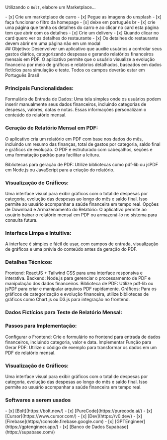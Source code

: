 Utilizando o `Bolt`, elabore um Marketplace...

<div class="mdx-columns2" markdown>
- [x] Crie um marketplace de carro
- [x] Pegue as imagens do unsplash
- [x] faça funcionar o filtro da homepage
- [x] deixe em português br
- [x] crie uma página que tenha os detalhes do carro e ao clicar no card esta página tem que abrir com os detalhes
- [x] Crie um delivery
- [x] Quando clicar no card quero ver os detalhes do restaurante
- [x] Os detalhes do restaurante devem abrir em uma página não em um modal
</div>
## Objetivo:
Desenvolver um aplicativo que auxilie usuários a controlar seus gastos diários, categorizando despesas e gerando relatórios financeiros mensais em PDF. O aplicativo permite que o usuário visualize a evolução financeira por meio de gráficos e relatórios detalhados, baseados em dados fictícios para simulação e teste. Todos os campos deverão estar em Português Brasil

### Principais Funcionalidades:
Formulário de Entrada de Dados:
Uma tela simples onde os usuários podem inserir manualmente seus dados financeiros, incluindo categorias de despesas, valores, datas e notas. Essas informações personalizam o conteúdo do relatório mensal.
### Geração de Relatório Mensal em PDF:
O aplicativo cria um relatório em PDF com base nos dados do mês, incluindo um resumo das finanças, total de gastos por categoria, saldo final e gráficos de evolução. O PDF é estruturado com cabeçalhos, seções e uma formatação padrão para facilitar a leitura.

Bibliotecas para geração de PDF: Utilize bibliotecas como pdf-lib ou jsPDF em Node.js ou JavaScript para a criação do relatório.
### Visualização de Gráficos:
Uma interface visual para exibir gráficos com o total de despesas por categoria, evolução das despesas ao longo do mês e saldo final. Isso permite ao usuário acompanhar a saúde financeira em tempo real.
Opções de Download e Armazenamento do Relatório:
O aplicativo permite ao usuário baixar o relatório mensal em PDF ou armazená-lo no sistema para consulta futura.
### Interface Limpa e Intuitiva:
A interface é simples e fácil de usar, com campos de entrada, visualização de gráficos e uma prévia do conteúdo antes da geração do PDF.
### Detalhes Técnicos:
Frontend: ReactJS + Tailwind CSS para uma interface responsiva e interativa.
Backend: Node.js para gerenciar o processamento de PDF e manipulação dos dados financeiros.
Biblioteca de PDF: Utilize pdf-lib ou jsPDF para criar e manipular arquivos PDF rapidamente.
Gráficos: Para os gráficos de categorização e evolução financeira, utilize bibliotecas de gráficos como Chart.js ou D3.js para integração no frontend.
### Dados Fictícios para Teste de Relatório Mensal:
### Passos para Implementação:
Configurar o Frontend: Crie o formulário no frontend para entrada de dados financeiros, incluindo categoria, valor e data.
Implementar Função para Gerar PDF: Utilize o código de exemplo para transformar os dados em um PDF de relatório mensal.
### Visualização de Gráficos:
Uma interface visual para exibir gráficos com o total de despesas por categoria, evolução das despesas ao longo do mês e saldo final. Isso permite ao usuário acompanhar a saúde financeira em tempo real.
### Softwares a serem usados

<div class="mdx-columns2" markdown>
- [x] [Bolt](https://bolt.new/)
- [x] [PureCode](https://purecode.ai/)
- [x] [Cursor](https://www.cursor.com/)
- [x] [Dev](https://v0.dev/)
- [x] [Firebase](https://console.firebase.google.com)
- [x] [GPTEngineer](https://gptengineer.app/)
- [x] [Banco de Dados Supabase](https://supabase.com/)
</div>
